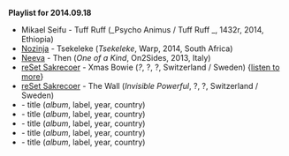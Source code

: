 **Playlist for 2014.09.18**

* Mikael Seifu - Tuff Ruff (_Psycho Animus / Tuff Ruff _, 1432r, 2014, Ethiopia)
* [Nozinja](http://musicbrainz.org/artist/67081c57-6fbe-4ecb-8f30-e161b62557ae) - Tsekeleke (_Tsekeleke_, Warp, 2014, South Africa)
* [Neeva](http://musicbrainz.org/artist/74a659d4-afbc-41f3-9776-b4584f5fe1cd) - Then (_One of a Kind_, On2Sides, 2013, Italy)
* [reSet Sakrecoer](http://musicbrainz.org/artist/6f412e06-0a2b-4cca-9623-9fb9ca950e5e) - Xmas Bowie (_?_, ?, ?, Switzerland / Sweden) {[listen to more](http://sakrecoer.com/assets/mu/files/)}
* [reSet Sakrecoer](http://musicbrainz.org/artist/6f412e06-0a2b-4cca-9623-9fb9ca950e5e) - The Wall (_Invisible Powerful_, ?, ?, Switzerland / Sweden)
* []() - title (_album_, label, year, country)
* []() - title (_album_, label, year, country)
* []() - title (_album_, label, year, country)
* []() - title (_album_, label, year, country)
* []() - title (_album_, label, year, country)
